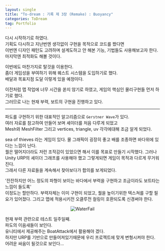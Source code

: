 ```yaml
---
layout: single 
title: "To-dream : 기록 제 3장 (Remake) : Buoyancy"
categories: ToDream
tag: Portfolio
---
```


다시 시작하기로 하였다. <br>
기획도 다시하고 지난번엔 생각없이 구현을 목적으로 코드를 짰다면   
이번엔 디자인 패턴도 고려하며 설계도하고 안 해본 기능, 기법들도 사용해보고자 한다.  
마지막엔 최적화도 해볼 것이다.  
  
이번에도 마찬가지로 탈것을 이용한다.  
좀더 게임성을 부여하기 위해 퀘스트 시스템을 도입하기로 했다.  
배달과 목표지점 도달 이렇게 있을 예정이다.  

이전처럼 맵 작업에 너무 시간을 쏟지 않기로 하였고, 
게임의 핵심인 물리구현들 먼저 하기로 했다.  
그러므로 나는 현재 부력, 보트의 구현을 진행하고 있다.

***

파도를 구현하기 위한 대표적인 알고리즘으로 `Gerstner Wave`가 있다.  
여러 자료를 참고하여 만들어 보며 셰이더를 처음 다루게 되었고  
Mesh와 MeshFilter 그리고 vertices, triangle, uv 각각에대해 조금 알게 되었다.  

sea of thieves 라는 게임이 있다. 물 그래픽이 굉장히 좋고 배를 조종하면 바다위에 있다는 느낌이 난다.  
퀄은 떨어지더라도 저런 조작감이 있었으면 해서 이를 목표로 만들기 시작했다.
그러나 Unity URP의 셰이더 그래프를 사용해야 했고 그렇게되면 게임이 목적과 다르게 무거워진다.  
그래서 다른 자료들을 계속해서 찾아보다가 합의를 보게되었다.  

'잔잔하지만 어느 정도의 파형이 보이는 바다에서 부력을 구현하고 조금이라도 보트타는 느낌이 들도록'  
이정도는 할만하다. 부력자체는 이미 구현이 되었고, 퀄을 높이기위한 텍스쳐를 구할 필요가 있어졌다.
그리고 맵에 적용시키전 오클루전 컬링이 호환되도록 신경써야 한다.

<p align= "center"> 
<img src="https://user-images.githubusercontent.com/97664446/176895372-1e03c44a-abd0-4ff9-9321-7939754f61c6.gif" alt="WaterFail"> 
</p>

현재 부력 관련으로 테스트 일주일째.  
파도의 이음새들이 보인다.  
유니티에서 제공해주는 BoatAttack에서 활용해야 겠다.  
하지만 URP를 기반으로 만들어져있기때문에 우리 프로젝트에 맞게 변형시켜야 한다.  
어려운 싸움이 될것으로 보인다...